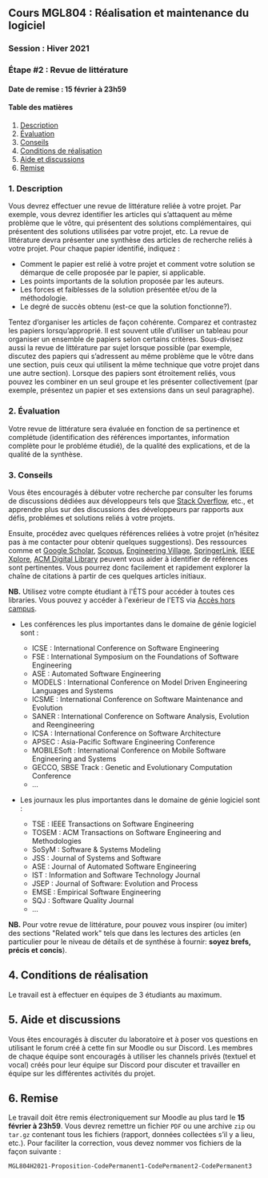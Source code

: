 ## Cours MGL804 : Réalisation et maintenance du logiciel
### Session : Hiver 2021
### Étape #2 : Revue de littérature
#### Date de remise : 15 février à 23h59

#### Table des matières
1. [Description](#description)
2. [Évaluation](#evaluation)
3. [Conseils](#conseils)
2. [Conditions de réalisation](#conditions)
3. [Aide et discussions](#discussion)
4. [Remise](#remise)


<a name="description"></a>
### 1. Description
Vous devrez effectuer une revue de littérature reliée à votre projet. Par exemple, vous devrez identifier les articles qui s’attaquent au même problème que le vôtre, qui présentent des solutions complémentaires, qui présentent des solutions utilisées par votre projet, etc. La revue de littérature devra présenter une synthèse des articles de recherche reliés à votre projet. Pour chaque papier identifié, indiquez :
-	Comment le papier est relié à votre projet et comment votre solution se démarque de celle proposée par le papier, si applicable.
-	Les points importants de la solution proposée par les auteurs.
-	Les forces et faiblesses de la solution présentée et/ou de la méthodologie.
-	Le degré de succès obtenu (est-ce que la solution fonctionne?).

Tentez d’organiser les articles de façon cohérente. Comparez et contrastez les papiers lorsqu’approprié. Il est souvent utile d’utiliser un tableau pour organiser un ensemble de papiers selon certains critères. Sous-divisez aussi la revue de littérature par sujet lorsque possible (par exemple, discutez des papiers qui s’adressent au même problème que le vôtre dans une section, puis ceux qui utilisent la même technique que votre projet dans une autre section). Lorsque des papiers sont étroitement reliés, vous pouvez les combiner en un seul groupe et les présenter collectivement (par exemple, présentez un papier et ses extensions dans un seul paragraphe).

<a name="evaluation"></a>
### 2. Évaluation
Votre revue de littérature sera évaluée en fonction de sa pertinence et complétude (identification des références importantes, information complète pour le probléme étudié), de la qualité des explications, et de la qualité de la synthèse.

<a name="conseils"></a>
### 3. Conseils

Vous êtes encouragés à débuter votre recherche par consulter les forums de discussions dédiées aux développeurs tels que [Stack Overflow](https://stackoverflow.com/), etc., et apprendre plus sur des discussions des développeurs par rapports aux défis, problémes et solutions reliés à votre projets.

Ensuite, procédez avec quelques références reliées à votre projet (n’hésitez pas à me contacter pour obtenir quelques suggestions). Des ressources comme et [Google Scholar](https://scholar.google.ca/), [Scopus](www.scopus.com), [Engineering Village](https://www.engineeringvillage.com), [SpringerLink](https://link.springer.com/), [IEEE Xplore](https://ieeexplore.ieee.org/Xplore/home.jsp), [ACM Digital Library](https://dl.acm.org/) peuvent vous aider à identifier de références sont pertinentes. Vous pourrez donc facilement et rapidement explorer la chaîne de citations à partir de ces quelques articles initiaux. 

**NB.** Utilisez votre compte étudiant à l'ÉTS pour accéder à toutes ces libraries. Vous pouvez y accéder à l'exérieur de l'ETS via [Accès hors campus](https://www.etsmtl.ca/bibliotheque/infos-generales/renseignements-utiles/acces-hors-campus).

-	Les conférences les plus importantes dans le domaine de génie logiciel sont :
	-	ICSE : International Conference on Software Engineering
	-	FSE : International Symposium on the Foundations of Software Engineering
	-	ASE : Automated Software Engineering
	-	MODELS : International Conference on Model Driven Engineering Languages and Systems
	-	ICSME : International Conference on Software Maintenance and Evolution
	-	SANER : International Conference on Software Analysis, Evolution and Reengineering
	-	ICSA : International Conference on Software Architecture
	-	APSEC : Asia-Pacific Software Engineering Conference
	-	MOBILESoft : International Conference on Mobile Software Engineering and Systems
	-	GECCO, SBSE Track : Genetic and Evolutionary Computation Conference
	-	…

- Les journaux les plus importantes dans le domaine de génie logiciel sont :
	-	TSE : IEEE Transactions on Software Engineering
	-	TOSEM : ACM Transactions on Software Engineering and Methodologies
	-	SoSyM : Software & Systems Modeling
	-	JSS : Journal of Systems and Software
	-	ASE : Journal of Automated Software Engineering
	-	IST : Information and Software Technology Journal
	-	JSEP : Journal of Software: Evolution and Process
	-	EMSE : Empirical Software Engineering
	-	SQJ : Software Quality Journal
	-	…


**NB.** Pour votre revue de littérature, pour pouvez vous inspirer (ou imiter) des sections "Related work" tels que dans les lectures des articles (en particulier pour le niveau de détails et de synthése à fournir: **soyez brefs, précis et concis**).


<a name="conditions"></a>
## 4. Conditions de réalisation
Le travail est à effectuer en équipes de 3 étudiants au maximum.

<a name="discussion"></a>
## 5. Aide et discussions
Vous êtes encouragés à discuter du laboratoire et à poser vos questions en utilisant le forum créé à cette fin sur Moodle ou sur Discord. Les membres de chaque équipe sont encouragés à utiliser les channels privés (textuel et vocal) créés pour leur équipe sur Discord pour discuter et travailler en équipe sur les différentes activités du projet.

<a name="remise"></a>
## 6. Remise
Le travail doit être remis électroniquement sur Moodle au plus tard le **15 février à 23h59**. Vous devrez remettre un fichier ``PDF`` ou une archive ``zip`` ou ``tar.gz`` contenant tous les fichiers (rapport, données collectées s’il y a lieu, etc.).
Pour faciliter la correction, vous devez nommer vos fichiers de la façon suivante :


``
MGL804H2021-Proposition-CodePermanent1-CodePermanent2-CodePermanent3
``

